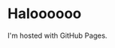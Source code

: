 <!DOCTYPE html>
<html>
<body>
<h1>Haloooooo</h1>
<p>I'm hosted with GitHub Pages.</p>
</body>
</html>
